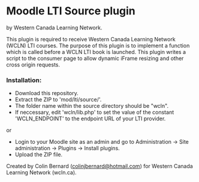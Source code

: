 # Moodle LTI Source plugin  
by Western Canada Learning Network.  
  
This plugin is required to receive Western Canada Learning Network (WCLN) LTI courses. The purpose of this plugin is to implement a function which is called before a WCLN LTI book is launched. This plugin writes a script to the consumer page to allow dynamic iFrame resizing and other cross origin requests.  
  
### Installation:  
- Download this repository.  
- Extract the ZIP to 'mod/lti/source/'.  
- The folder name within the source directory should be "wcln".  
- If neccessary, edit 'wcln/lib.php' to set the value of the constant 'WCLN_ENDPOINT' to the endpoint URL of your LTI provider.  

or  

- Login to your Moodle site as an admin and go to Administration -> Site administration -> Plugins -> Install plugins.  
- Upload the ZIP file.  


Created by Colin Bernard (colinjbernard@hotmail.com) for Western Canada Learning Network (wcln.ca).  
